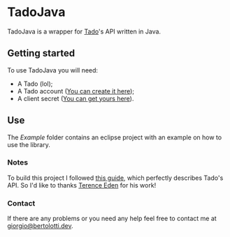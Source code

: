 # TadoJava

TadoJava is a wrapper for [Tado](https://www.tado.com/en/)'s API written in Java.

## Getting started

To use TadoJava you will need:

- A Tado (lol);
- A Tado account ([You can create it here](https://my.tado.com/webapp/));
- A client secret ([You can get yours here](https://my.tado.com/webapp/env.js)).

## Use

The *Example* folder contains an eclipse project with an example on how to use the library.

### Notes

To build this project I followed [this guide](https://shkspr.mobi/blog/2019/02/tado-api-guide-updated-for-2019/), which perfectly describes Tado's API. So I'd like to thanks [Terence Eden](https://shkspr.mobi/blog/) for his work!

### Contact

If there are any problems or you need any help feel free to contact me at [giorgio@bertolotti.dev](mailto:giorgio@bertolotti.dev).